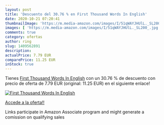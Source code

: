 ```yaml
---
layout: post
title: 'Descuento del 30.76 % en First Thousand Words In English'
date: 2020-10-21 07:20:41
thumbnailImage: 'https://m.media-amazon.com/images/I/51qWAYJHUlL._SL200_.jpg'
images: [ 'https://m.media-amazon.com/images/I/51qWAYJHUlL._SL200_.jpg' ]
comments: true
category: ofertas
author: ring
slug: 1409562891
description:
actualPrice: 7.79 EUR
comparePrice: 11.25 EUR
inStock: true
---
```


Tienes [First Thousand Words In English](https://www.amazon.es/dp/1409562891/?tag=tolees-21) con un 30.76 % de descuento con precio de oferta de 7.79 EUR (original: 11.25 EUR) en el siguiente enlace!

[![First Thousand Words In English](https://m.media-amazon.com/images/I/51qWAYJHUlL._SL200_.jpg)](https://www.amazon.es/dp/1409562891/?tag=tolees-21)

[Accede a la oferta!!](https://www.amazon.es/dp/1409562891/?tag=tolees-21)

Links participate in Amazon Associate program and might generate a comission on qualifying sales


